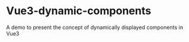 # Vue3-dynamic-components

A demo to present the concept of dynamically displayed components in Vue3

